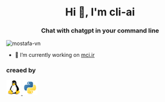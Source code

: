 <h1 align="center">Hi 👋, I'm cli-ai</h1>
<h3 align="center">Chat with chatgpt in your command line</h3>

<p align="left"> <img src="https://komarev.com/ghpvc/?username=mostafa-vn&label=Profile%20views&color=0e75b6&style=flat" alt="mostafa-vn" /> </p>

- 🔭 I’m currently working on [mci.ir](https://mci.ir)

<h3 align="left">creaed by</h3>
<p align="left"> <a href="https://www.linux.org/" target="_blank" rel="noreferrer"> <img src="https://raw.githubusercontent.com/devicons/devicon/master/icons/linux/linux-original.svg" alt="linux" width="40" height="40"/> </a> <a href="https://www.python.org" target="_blank" rel="noreferrer"> <img src="https://raw.githubusercontent.com/devicons/devicon/master/icons/python/python-original.svg" alt="python" width="40" height="40"/> </a> </p>
